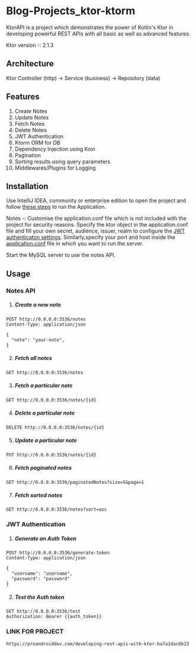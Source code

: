 # Blog-Projects_ktor-ktorm

KtorAPI is a project which demonstrates the power of Kotlin's Ktor in developing powerful REST APIs with all basic as well as advanced features.

Ktor version -: 2.1.3

## Architecture
Ktor Controller (http) -> Service (business) -> Repository (data)
## Features
1. Create Notes
2. Update Notes
3. Fetch Notes
4. Delete Notes
5. JWT Authentication
6. Ktorm ORM for DB
7. Dependency Injection using Koin
8. Pagination
9. Sorting results using query parameters
10. Middlewares/Plugins for Logging


## Installation

Use IntelliJ IDEA, community or enterprise edition to open the project and follow [these steps](https://ktor.io/docs/intellij-idea.html#run_app) to run the Application.

Notes -: Customise the application.conf file which is not included with the project for security reasons. Specify the ktor object in the application.conf file and fill your own secret, audience, issuer, realm to configure the [JWT authenticaton settings](https://ktor.io/docs/jwt.html#jwt-settings). Similarly,specify your port and host inside the [application.conf](https://ktor.io/docs/configurations.html#hocon-file) file in which you want to run the server.

Start the MySQL server to use the notes API.

## Usage
### Notes API

1. ##### Create a new note
```http
POST http://0.0.0.0:3536/notes
Content-Type: application/json

{
  "note": "your-note",
}
```

2. ##### Fetch all notes
```http
GET http://0.0.0.0:3536/notes
```

3. ##### Fetch a particular note
```http
GET http://0.0.0.0:3536/notes/{id}
```

4. ##### Delete a particular note
```http
DELETE http://0.0.0.0:3536/notes/{id}
```

5. ##### Update a particular note
```http
PUT http://0.0.0.0:3536/notes/{id}
```

6. ##### Fetch paginated notes
```http
GET http://0.0.0.0:3536/paginatedNotes?size=5&page=1
```

7. ##### Fetch sorted notes
```http
GET http://0.0.0.0:3536/notes?sort=asc
```

### JWT Authentication

1. ##### Generate an Auth Token
```http
POST http://0.0.0.0:3536/generate-token
Content-Type: application/json

{
  "username": "username",
  "password": "password"
}
```

2. ##### Test the Auth token
```http
GET http://0.0.0.0:3536/test
Authorization: Bearer {{auth_token}}
```

### LINK FOR PROJECT
```ssh
https://proandroiddev.com/developing-rest-apis-with-ktor-ba7a1dac6b23
```